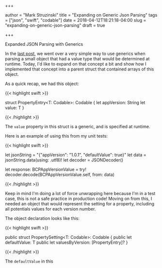 +++

author = "Mark Struzinski"
title = "Expanding on Generic Json Parsing"
tags = ["json", "swift", "codable"]
date = 2018-04-12T18:21:18-04:00
slug = "expanding-on-generic-json-parsing"
draft = true

+++

Expanded JSON Parsing with Generics

In the [last post](http://markstruzinski.com/post/generic-json-parsing), we went over a very simple way to use generics when parsing a small object that had a value type that would be determined at runtime. Today, I'd like to expand on that concept a bit and show how I implemented that concept into a parent struct that contained arrays of this object.

<!--more-->

As a quick recap, we had this object:

{{< highlight swift >}}

struct PropertyEntry<T: Codable>: Codable {
    let appVersion: String
    let value: T
}

{{< /highlight >}}

The `value` property in this struct is a generic, and is specified at runtime. 

Here is an example of using this from my unit tests:

{{< highlight swift >}}

let jsonString = "{\"appVersion\": \"1.0.1\", \"defaultValue\": true}"
let data = jsonString.data(using: .utf8)!
let decoder = JSONDecoder()

let response: BCPAppVersionValue<Bool> = 
	try! decoder.decode(BCPAppVersionValue<Bool>.self, from: data)

{{< /highlight >}}

Keep in mind I'm doing a lot of force unwrapping here because I'm in a test case, this is not a safe practice in production code! Moving on from this, I needed an object that would represent the setting for a property, including all potentials values for each version number. 

The object declaration looks like this:

{{< highlight swift >}}

public struct PropertySetting<T: Codable>: Codable {
    public let defaultValue: T
    public let valuesByVersion: [PropertyEntry<T>]?
}

{{< /highlight >}} 

The `defaultValue` in this 
